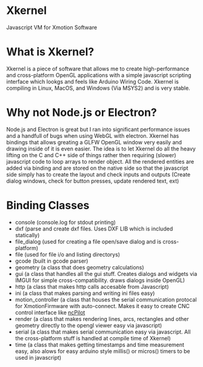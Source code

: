 # Xkernel
Javascript VM for Xmotion Software

# What is Xkernel?
Xkernel is a piece of software that allows me to create high-performance and cross-platform OpenGL applications with a simple
javascript scripting interface which lookgs and feels like Arduino Wiring Code. Xkernel is compiling in Linux, MacOS, and
Windows (Via MSYS2) and is very stable.

# Why not Node.js or Electron?
Node.js and Electron is great but I ran into significant performance issues and a handfull of bugs when using WebGL with electron.
Xkernel has bindings that allows greating a GLFW OpenGL window very easily and drawing inside of it is even easier. The idea is to
let Xkernel do all the heavy lifting on the C and C++ side of things rather then requiring (slower) javascript code to loop arrays
to render object. All the rendered entities are added via binding and are stored on the native side so that the javascript side
simply has to create the layout and check inputs and outputs (Create dialog windows, check for button presses, update rendered text, ext)

# Binding Classes
- console (console.log for stdout printing)
- dxf (parse and create dxf files. Uses DXF LIB which is included statically)
- file_dialog (used for creating a file open/save dialog and is cross-platform)
- file (used for file i/o and listing directorys)
- gcode (built in gcode parser)
- geometry (a class that does geometry calculations)
- gui (a class that handles all the gui stuff. Creates dialogs and widgets via IMGUI for simple cross-compatibility. draws dialogs inside OpenGL)
- http (a class that makes http calls accesable from Javascript)
- ini (a class that makes parsing and writing ini files easy)
- motion_controller (a class that houses the serial communication protocal for XmotionFirmware with auto-connect. Makes it easy to create CNC control interface like [ncPilot](https://github.com/UnfinishedBusiness/ncPilot)
- render (a class that makes rendering lines, arcs, rectangles and other geometry directly to the opengl viewer easy via javascript)
- serial (a class that makes serial communication easy via javascript. All the cross-platform stuff is handled at compile time of Xkernel)
- time (a class that makes getting timestamps and time measurement easy, also alows for easy arduino style millis() or micros() timers to be used in javascript)
